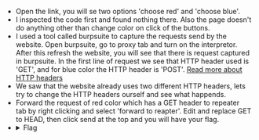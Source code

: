 - Open the link, you will se two options 'choose red' and 'choose blue'.
- I inspected the code first and found nothing there. Also the page doesn't do anything other than change color on click of the buttons.
- I used a tool called burpsuite to capture the requests send by the website. Open burpsuite, go to proxy tab and turn on the interpretor. After this refresh the website, you will see that there is request captured
  in burpsuite. In the first line of request we see that HTTP header used is 'GET', and for blue color the HTTP header is 'POST'. [Read more about HTTP headers](https://developer.mozilla.org/en-US/docs/Web/HTTP/Methods)
- We saw that the website already uses two different HTTP headers, lets try to change the HTTP headers ourself and see what happends.
- Forward the request of red color which has a GET header to repeater tab by right clicking and select 'forward to reapter'. Edit and replace GET to HEAD, then click send at the top and you will have your flag.
- <details> 
  <summary>Flag</summary>
   picoCTF{r3j3ct_th3_du4l1ty_82880908}
  </details>

